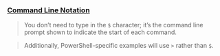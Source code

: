 ### [Command Line Notation](https://doc.rust-lang.org/stable/book/ch01-01-installation.html#command-line-notation)

> You don’t need to type in the `$` character; it’s the command line prompt shown to indicate the start of each command.

> Additionally, PowerShell-specific examples will use `>` rather than `$`.